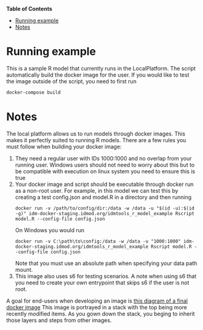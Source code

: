 <!-- START doctoc generated TOC please keep comment here to allow auto update -->
<!-- DON'T EDIT THIS SECTION, INSTEAD RE-RUN doctoc TO UPDATE -->
**Table of Contents**

- [Running example](#running-example)
- [Notes](#notes)

<!-- END doctoc generated TOC please keep comment here to allow auto update -->

# Running example

This is a sample R model that currently runs in the LocalPlatform. The script automatically build the docker image for 
the user. If you would like to test the image outside of the script, you need to first run
```bash
docker-compose build
```

# Notes
   
The local platform allows us to run models through docker images. This makes it perfectly suited to running R models. 
There are a few rules you must follow when building your docker image:

1. They need a regular user with IDs 1000:1000 and no overlap from your running user. Windows users should not need to 
worry about this but to be compatible with execution on linux system you need to ensure this is true
1. Your docker image and script should be executable through docker run as a non-root user. For example, in this model 
we can test this by creating a test config.json and model.R in a directory and then running
    ```
    docker run -v /path/to/config/dir:/data -w /data -u "$(id -u):$(id -g)" idm-docker-staging.idmod.org/idmtools_r_model_example Rscript model.R --config-file config.json
    ```
    On Windows you would run
    ```
    docker run -v C:\path\to\config:/data -w /data -u "1000:1000" idm-docker-staging.idmod.org/idmtools_r_model_example Rscript model.R --config-file config.json
    ```
    Note that you must use an absolute path when specifying your data path mount. 
1. This image also uses s6 for testing scenarios. A note when using s6 that you need to create your own entrypoint that
skips s6 if the user is not root.

A goal for end-users when developing an image is [this diagram of a final docker image](http://interactive.blockdiag.com/rackdiag/?compression=deflate&src=eJwrSkzOTslMTFeo5lJQMA615gJShlYKRbpJicWpCpm5iempQBEjK4WU1DLdkvz8nGJthWIzhdLi1CKF4uSizIKSYmuQTiuFUJBQckZiXnpqMVctAHikGro)
This image is portrayed in a stack with the top being more recently modified items. As you gown down the stack, you
beging to inherit those layers and steps from other images. 
